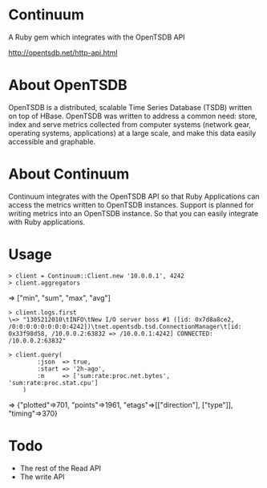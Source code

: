 # Continuum
A Ruby gem which integrates with the OpenTSDB API

http://opentsdb.net/http-api.html

# About OpenTSDB
OpenTSDB is a distributed, scalable Time Series Database (TSDB) written on top of HBase. OpenTSDB was written to address a common need: store, index and serve metrics collected from computer systems (network gear, operating systems, applications) at a large scale, and make this data easily accessible and graphable.

# About Continuum
Continuum integrates with the OpenTSDB API so that Ruby Applications can access the metrics written to OpenTSDB instances. Support is planned for writing metrics into an OpenTSDB instance. So that you can easily integrate with Ruby applications.

# Usage

	> client = Continuum::Client.new '10.0.0.1', 4242
	> client.aggregators
  \=> ["min", "sum", "max", "avg"]

	> client.logs.first
	\=> "1305212010\tINFO\tNew I/O server boss #1 ([id: 0x7d8a8ce2, /0:0:0:0:0:0:0:0:4242])\tnet.opentsdb.tsd.ConnectionManager\t[id: 0x33f98d58, /10.0.0.2:63832 => /10.0.0.1:4242] CONNECTED: /10.0.0.2:63832"

	> client.query(
			:json  => true,
			:start => '2h-ago',
			:m     => ['sum:rate:proc.net.bytes', 'sum:rate:proc.stat.cpu']
		)
  \=> {"plotted"=>701, "points"=>1961, "etags"=>[["direction"], ["type"]], "timing"=>370}

# Todo
* The rest of the Read API
* The write API

